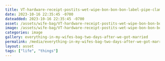 ```yaml
---
title: VT-hardware-receipt-postits-wet-wipe-bon-bon-bon-label-pipe-clamps-MI-grocery-receipt.jpeg
date: 2023-10-16 22:35:45 -0700
dateadded: 2023-10-16 22:35:45 -0700
asset: /assets/wife-bag/VT-hardware-receipt-postits-wet-wipe-bon-bon-bon-label-pipe-clamps-MI-grocery-receipt.jpeg
image: /assets/wife-bag/VT-hardware-receipt-postits-wet-wipe-bon-bon-bon-label-pipe-clamps-MI-grocery-receipt.jpeg
categories: image
gallery: everything-in-my-wifes-bag-two-days-after-we-got-married
permalink: /media/everything-in-my-wifes-bag-two-days-after-we-got-married/vt-hardware-receipt-postits-wet-wipe-bon-bon-bon-label-pipe-clamps-mi-grocery-receipt-jpeg
layout: asset
tags: ["life", "things"]
--- 
```

